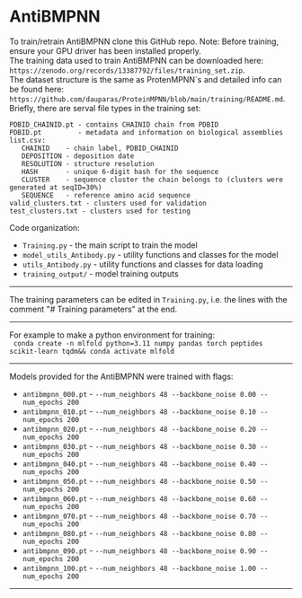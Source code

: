 # AntiBMPNN
   To train/retrain AntiBMPNN clone this GitHub repo.
   Note: Before training, ensure your GPU driver has been installed properly.<br>
   The training data used to train AntiBMPNN can be downloaded here: `https://zenodo.org/records/13387792/files/training_set.zip`.<br>
   The dataset structure is the same as ProtenMPNN\`s and detailed info can be found here: `https://github.com/dauparas/ProteinMPNN/blob/main/training/README.md`.<br>
   Briefly, there are serval file types in the training set:<br>
```
PDBID_CHAINID.pt - contains CHAINID chain from PDBID
PDBID.pt         - metadata and information on biological assemblies
list.csv:
   CHAINID    - chain label, PDBID_CHAINID
   DEPOSITION - deposition date
   RESOLUTION - structure resolution
   HASH       - unique 6-digit hash for the sequence
   CLUSTER    - sequence cluster the chain belongs to (clusters were generated at seqID=30%)
   SEQUENCE   - reference amino acid sequence
valid_clusters.txt - clusters used for validation
test_clusters.txt - clusters used for testing
```

Code organization:<br>
* `Training.py` - the main script to train the model
* `model_utils_Antibody.py` - utility functions and classes for the model
* `utils_Antibody.py` - utility functions and classes for data loading
* `training_output/` - model training outputs

-----------------------------------------------------------------------------------------------------

The training parameters can be edited in `Training.py`, i.e. the lines with the comment "# Training parameters" at the end.<br>

-----------------------------------------------------------------------------------------------------
For example to make a python environment for training:<br>
` conda create -n mlfold python=3.11 numpy pandas torch peptides scikit-learn tqdm&& conda activate mlfold`

-----------------------------------------------------------------------------------------------------

Models provided for the AntiBMPNN were trained with flags:<br>
* `antibmpnn_000.pt` - `--num_neighbors 48 --backbone_noise 0.00 --num_epochs 200`
* `antibmpnn_010.pt` - `--num_neighbors 48 --backbone_noise 0.10 --num_epochs 200`
* `antibmpnn_020.pt` - `--num_neighbors 48 --backbone_noise 0.20 --num_epochs 200`
* `antibmpnn_030.pt` - `--num_neighbors 48 --backbone_noise 0.30 --num_epochs 200`
* `antibmpnn_040.pt` - `--num_neighbors 48 --backbone_noise 0.40 --num_epochs 200`
* `antibmpnn_050.pt` - `--num_neighbors 48 --backbone_noise 0.50 --num_epochs 200`
* `antibmpnn_060.pt` - `--num_neighbors 48 --backbone_noise 0.60 --num_epochs 200`
* `antibmpnn_070.pt` - `--num_neighbors 48 --backbone_noise 0.70 --num_epochs 200`
* `antibmpnn_080.pt` - `--num_neighbors 48 --backbone_noise 0.80 --num_epochs 200`
* `antibmpnn_090.pt` - `--num_neighbors 48 --backbone_noise 0.90 --num_epochs 200`
* `antibmpnn_100.pt` - `--num_neighbors 48 --backbone_noise 1.00 --num_epochs 200`
-----------------------------------------------------------------------------------------------------
